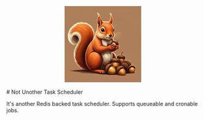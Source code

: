 <p align="center">
    <img src="https://raw.githubusercontent.com/huffmsa/nuts/refs/heads/master/nuts_logox200.jpeg">
</p>
# Not Unother Task Scheduler

It's another Redis backed task scheduler. Supports queueable and cronable jobs.
